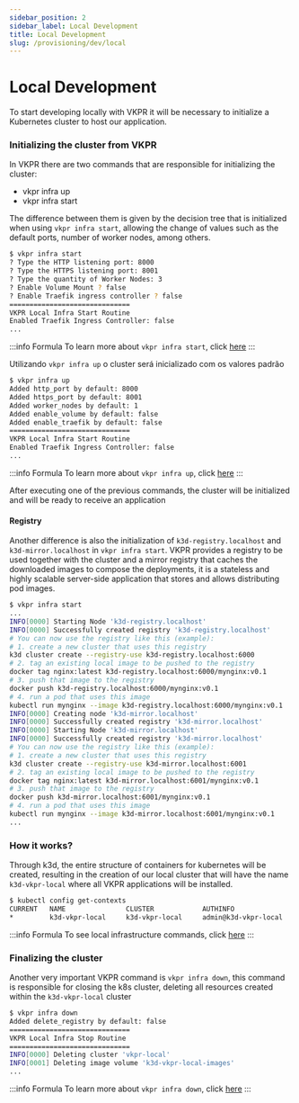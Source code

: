 ```yaml
---
sidebar_position: 2
sidebar_label: Local Development
title: Local Development
slug: /provisioning/dev/local
---
```


# Local Development

To start developing locally with VKPR it will be necessary to initialize a Kubernetes cluster to host our application.

### Initializing the cluster from VKPR

In VKPR there are two commands that are responsible for initializing the cluster:

- vkpr infra up  	
- vkpr infra start

The difference between them is given by the decision tree that is initialized when using `vkpr infra start`, allowing the change of values ​​such as the default ports, number of worker nodes, among others.

```sh
$ vkpr infra start
? Type the HTTP listening port: 8000
? Type the HTTPS listening port: 8001
? Type the quantity of Worker Nodes: 3
? Enable Volume Mount ? false
? Enable Traefik ingress controller ? false
==============================
VKPR Local Infra Start Routine
Enabled Traefik Ingress Controller: false
...
```

:::info Formula
To learn more about `vkpr infra start`, click [here](/docs/commands/infra/start)
:::

Utilizando `vkpr infra up` o cluster será inicializado com os valores padrão

```sh
$ vkpr infra up
Added http_port by default: 8000
Added https_port by default: 8001
Added worker_nodes by default: 1
Added enable_volume by default: false
Added enable_traefik by default: false
==============================
VKPR Local Infra Start Routine
Enabled Traefik Ingress Controller: false
...
```
:::info Formula
To learn more about `vkpr infra up`, click [here](/docs/commands/infra/up)
:::

After executing one of the previous commands, the cluster will be initialized and will be ready to receive an application

#### Registry

Another difference is also the initialization of `k3d-registry.localhost` and `k3d-mirror.localhost` in `vkpr infra start`. VKPR provides a registry to be used together with the cluster and a mirror registry that caches the downloaded images to compose the deployments, it is a stateless and highly scalable server-side application that stores and allows distributing pod images.

```sh
$ vkpr infra start
...
INFO[0000] Starting Node 'k3d-registry.localhost'       
INFO[0000] Successfully created registry 'k3d-registry.localhost' 
# You can now use the registry like this (example):
# 1. create a new cluster that uses this registry
k3d cluster create --registry-use k3d-registry.localhost:6000
# 2. tag an existing local image to be pushed to the registry
docker tag nginx:latest k3d-registry.localhost:6000/mynginx:v0.1
# 3. push that image to the registry
docker push k3d-registry.localhost:6000/mynginx:v0.1
# 4. run a pod that uses this image
kubectl run mynginx --image k3d-registry.localhost:6000/mynginx:v0.1
INFO[0000] Creating node 'k3d-mirror.localhost'         
INFO[0000] Successfully created registry 'k3d-mirror.localhost' 
INFO[0000] Starting Node 'k3d-mirror.localhost'         
INFO[0000] Successfully created registry 'k3d-mirror.localhost' 
# You can now use the registry like this (example):
# 1. create a new cluster that uses this registry
k3d cluster create --registry-use k3d-mirror.localhost:6001
# 2. tag an existing local image to be pushed to the registry
docker tag nginx:latest k3d-mirror.localhost:6001/mynginx:v0.1
# 3. push that image to the registry
docker push k3d-mirror.localhost:6001/mynginx:v0.1
# 4. run a pod that uses this image
kubectl run mynginx --image k3d-mirror.localhost:6001/mynginx:v0.1
...
```

### How it works?

Through k3d, the entire structure of containers for kubernetes will be created, resulting in the creation of our local cluster that will have the name `k3d-vkpr-local` where all VKPR applications will be installed.

```sh
$ kubectl config get-contexts
CURRENT   NAME               CLUSTER            AUTHINFO                     NAMESPACE 
*         k3d-vkpr-local     k3d-vkpr-local     admin@k3d-vkpr-local 
```

:::info Formula
  To see local infrastructure commands, click [here](/docs/commands/infra/start)
:::


### Finalizing the cluster

Another very important VKPR command is `vkpr infra down`, this command is responsible for closing the k8s cluster, deleting all resources created within the `k3d-vkpr-local` cluster

```sh
$ vkpr infra down
Added delete_registry by default: false
==============================
VKPR Local Infra Stop Routine
==============================
INFO[0000] Deleting cluster 'vkpr-local'                
INFO[0001] Deleting image volume 'k3d-vkpr-local-images'
... 
```

:::info Formula
To learn more about `vkpr infra down`, click [here](/docs/commands/infra/down)
:::